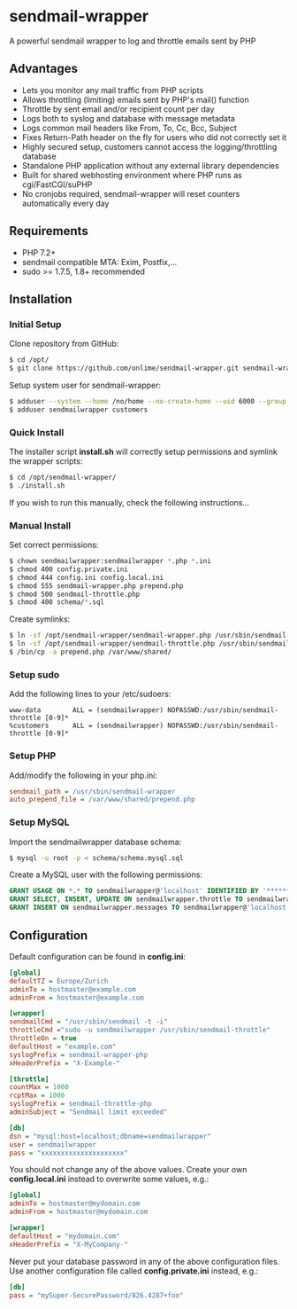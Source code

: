 # sendmail-wrapper

A powerful sendmail wrapper to log and throttle emails sent by PHP

## Advantages

- Lets you monitor any mail traffic from PHP scripts
- Allows throttling (limiting) emails sent by PHP's mail() function
- Throttle by sent email and/or recipient count per day
- Logs both to syslog and database with message metadata
- Logs common mail headers like From, To, Cc, Bcc, Subject
- Fixes Return-Path header on the fly for users who did not correctly set it
- Highly secured setup, customers cannot access the logging/throttling database
- Standalone PHP application without any external library dependencies
- Built for shared webhosting environment where PHP runs as cgi/FastCGI/suPHP
- No cronjobs required, sendmail-wrapper will reset counters automatically every day

## Requirements

- PHP 7.2+
- sendmail compatible MTA: Exim, Postfix,...
- sudo >= 1.7.5, 1.8+ recommended

## Installation

### Initial Setup

Clone repository from GitHub:

```bash
$ cd /opt/
$ git clone https://github.com/onlime/sendmail-wrapper.git sendmail-wrapper
```

Setup system user for sendmail-wrapper:

```bash
$ adduser --system --home /no/home --no-create-home --uid 6000 --group --disabled-password --disabled-login sendmailwrapper
$ adduser sendmailwrapper customers
```

### Quick Install

The installer script **install.sh** will correctly setup permissions and symlink the wrapper scripts:

```bash
$ cd /opt/sendmail-wrapper/
$ ./install.sh
```

If you wish to run this manually, check the following instructions...

### Manual Install

Set correct permissions:

```bash
$ chown sendmailwrapper:sendmailwrapper *.php *.ini
$ chmod 400 config.private.ini
$ chmod 444 config.ini config.local.ini
$ chmod 555 sendmail-wrapper.php prepend.php
$ chmod 500 sendmail-throttle.php
$ chmod 400 schema/*.sql
```

Create symlinks:

```bash
$ ln -sf /opt/sendmail-wrapper/sendmail-wrapper.php /usr/sbin/sendmail-wrapper
$ ln -sf /opt/sendmail-wrapper/sendmail-throttle.php /usr/sbin/sendmail-throttle
$ /bin/cp -a prepend.php /var/www/shared/
```

### Setup sudo

Add the following lines to your /etc/sudoers:

```
www-data        ALL = (sendmailwrapper) NOPASSWD:/usr/sbin/sendmail-throttle [0-9]*
%customers      ALL = (sendmailwrapper) NOPASSWD:/usr/sbin/sendmail-throttle [0-9]*
```

### Setup PHP

Add/modify the following in your php.ini:

```ini
sendmail_path = /usr/sbin/sendmail-wrapper
auto_prepend_file = /var/www/shared/prepend.php
```

### Setup MySQL

Import the sendmailwrapper database schema:

```bash
$ mysql -u root -p < schema/schema.mysql.sql
```

Create a MySQL user with the following permissions:

```sql
GRANT USAGE ON *.* TO sendmailwrapper@'localhost' IDENTIFIED BY '********';
GRANT SELECT, INSERT, UPDATE ON sendmailwrapper.throttle TO sendmailwrapper@'localhost';
GRANT INSERT ON sendmailwrapper.messages TO sendmailwrapper@'localhost';
```

## Configuration

Default configuration can be found in **config.ini**:

```ini
[global]
defaultTZ = Europe/Zurich
adminTo = hostmaster@example.com
adminFrom = hostmaster@example.com

[wrapper]
sendmailCmd = "/usr/sbin/sendmail -t -i"
throttleCmd ="sudo -u sendmailwrapper /usr/sbin/sendmail-throttle"
throttleOn = true
defaultHost = "example.com"
syslogPrefix = sendmail-wrapper-php
xHeaderPrefix = "X-Example-"

[throttle]
countMax = 1000
rcptMax = 1000
syslogPrefix = sendmail-throttle-php
adminSubject = "Sendmail limit exceeded"

[db]
dsn = "mysql:host=localhost;dbname=sendmailwrapper"
user = sendmailwrapper
pass = "xxxxxxxxxxxxxxxxxxxxx"
```

You should not change any of the above values. Create your own **config.local.ini** instead to overwrite some values, e.g.:

```ini
[global]
adminTo = hostmaster@mydomain.com
adminFrom = hostmaster@mydomain.com

[wrapper]
defaultHost = "mydomain.com"
xHeaderPrefix = "X-MyCompany-"
```

Never put your database password in any of the above configuration files. Use another configuration file called **config.private.ini** instead, e.g.:

```ini
[db]
pass = "mySuper-SecurePassword/826.4287+foo"
```
